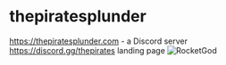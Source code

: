 # thepiratesplunder
https://thepiratesplunder.com - a Discord server https://discord.gg/thepirates landing page
![RocketGod](https://github.com/RocketGod-git/thepiratesplunder/assets/57732082/2a827986-e61a-4f25-af5d-c6ce3fe6e18c)

